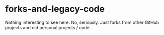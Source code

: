 # forks-and-legacy-code
Nothing interesting to see here. No, seriously. Just forks from other GitHub projects and old personal projects / code.

